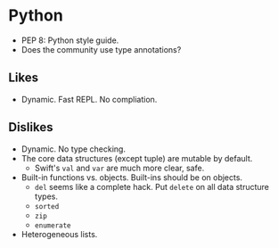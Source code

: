 # Python

* PEP 8: Python style guide.
* Does the community use type annotations?

## Likes

* Dynamic. Fast REPL. No compliation.

## Dislikes

* Dynamic. No type checking.
* The core data structures (except tuple) are mutable by default.
    * Swift's `val` and `var` are much more clear, safe.
* Built-in functions vs. objects. Built-ins should be on objects.
    * `del` seems like a complete hack. Put `delete` on all data structure types.
    * `sorted`
    * `zip`
    * `enumerate`
* Heterogeneous lists.

